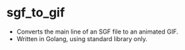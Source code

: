 # sgf_to_gif

* Converts the main line of an SGF file to an animated GIF.
* Written in Golang, using standard library only.

